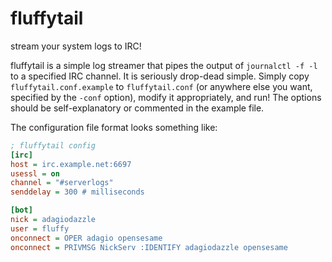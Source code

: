 fluffytail
==========

stream your system logs to IRC!

fluffytail is a simple log streamer that pipes the output of `journalctl -f -l`
to a specified IRC channel. It is seriously drop-dead simple. Simply copy
`fluffytail.conf.example` to `fluffytail.conf` (or anywhere else you want,
specified by the `-conf` option), modify it appropriately, and run! The options
should be self-explanatory or commented in the example file.

The configuration file format looks something like:

```ini
; fluffytail config
[irc]
host = irc.example.net:6697
usessl = on
channel = "#serverlogs"
senddelay = 300 # milliseconds

[bot]
nick = adagiodazzle
user = fluffy
onconnect = OPER adagio opensesame
onconnect = PRIVMSG NickServ :IDENTIFY adagiodazzle opensesame
```
